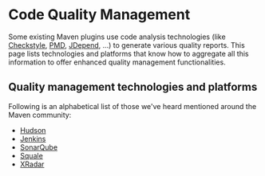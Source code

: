 # Code Quality Management
<!--
Licensed to the Apache Software Foundation (ASF) under one
or more contributor license agreements.  See the NOTICE file
distributed with this work for additional information
regarding copyright ownership.  The ASF licenses this file
to you under the Apache License, Version 2.0 (the
"License"); you may not use this file except in compliance
with the License.  You may obtain a copy of the License at

    http://www.apache.org/licenses/LICENSE-2.0

Unless required by applicable law or agreed to in writing,
software distributed under the License is distributed on an
"AS IS" BASIS, WITHOUT WARRANTIES OR CONDITIONS OF ANY
KIND, either express or implied.  See the License for the
specific language governing permissions and limitations
under the License.
-->
Some existing Maven plugins use code analysis technologies (like
[Checkstyle][Checkstyle], [PMD][PMD], [JDepend][JDepend], ...) to generate various quality reports. This
page lists technologies and platforms that know how to aggregate all
this information to offer enhanced quality management functionalities.

## Quality management technologies and platforms

Following is an alphabetical list of those we've heard mentioned around
the Maven community:

-   [Hudson](https://hudson-ci.org)
-   [Jenkins](https://jenkins-ci.org)
-   [SonarQube](http://www.sonarqube.org/)
-   [Squale](http://www.squale.org/)
-   [XRadar](http://xradar.sourceforge.net)

[PMD]: https://maven.apache.org/plugins/maven-pmd-plugin/
[Checkstyle]: https://maven.apache.org/plugins/maven-checkstyle-plugin/
[JDepend]: https://mojohaus.org/jdepend-maven-plugin/

